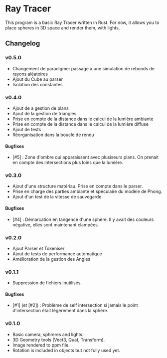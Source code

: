 # Ray Tracer

This program is  a basic Ray Tracer written in Rust.
For now, it allows you to place spheres in 3D space and render them, with lights.

## Changelog

### v0.5.0

- Changement de paradigme: passage à une simulation de rebonds de rayons aléatoires
- Ajout du Cube au parser
- Isolation des constantes


### v0.4.0

- Ajout de a gestion de plans
- Ajout de la gestion de triangles
- Prise en compte de la distance dans le calcul de la lumière ambiante
- Prise en compte de la distance dans le calcul de la lumière diffuse
- Ajout de tests
- Réorganisation dans la boucle de rendu


#### Bugfixes

- [#5] : Zone d'ombre qui apparaissent avec plusiseurs plans. On prenait en compte des intersections plus loins que la lumière. 



### v0.3.0

- Ajout d'une structure matériau. Prise en compte dans le parser.
- Prise en charge des parties ambiante et spéculaire du modèle de Phong.
- Ajout d'un test de la vitesse de sauvegarde.


#### Bugfixes

- [#4] : Démarcation en tangence d'une sphère. Il y avait des couleurs négative, elles sont maintenant clampées. 


### v0.2.0

- Ajout Parser et Tokeniser
- Ajout de tests de performance automatique
- Amélioration de la gestion des Angles

### v0.1.1

- Suppression de fichiers inutilisés.

#### Bugfixes

- [#1] (et [#2]) : Problème de self intersection si jamais le point d'intersection était légérement dans la sphère. 

### v0.1.0

- Basic camera, sphreres and lights.
- 3D Geometry tools (Vect3, Quat, Transform).
- Image rendered to ppm file.
- Rotation is included in objects but not fully used yet.
